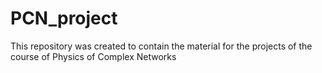 # PCN_project
This repository was created to contain the material for the projects of the course of Physics of Complex Networks
